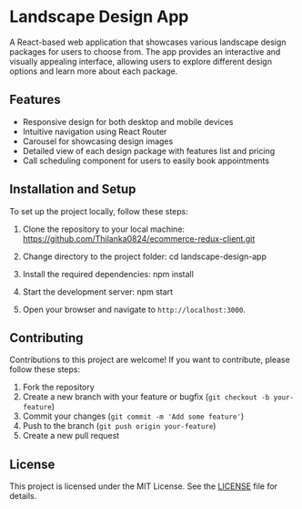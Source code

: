 # Landscape Design App

A React-based web application that showcases various landscape design packages for users to choose from. The app provides an interactive and visually appealing interface, allowing users to explore different design options and learn more about each package.

## Features

- Responsive design for both desktop and mobile devices
- Intuitive navigation using React Router
- Carousel for showcasing design images
- Detailed view of each design package with features list and pricing
- Call scheduling component for users to easily book appointments

## Installation and Setup

To set up the project locally, follow these steps:

1. Clone the repository to your local machine:
https://github.com/Thilanka0824/ecommerce-redux-client.git

2. Change directory to the project folder:
cd landscape-design-app

3. Install the required dependencies:
npm install

4. Start the development server:
npm start

5. Open your browser and navigate to `http://localhost:3000`.

## Contributing

Contributions to this project are welcome! If you want to contribute, please follow these steps:

1. Fork the repository
2. Create a new branch with your feature or bugfix (`git checkout -b your-feature`)
3. Commit your changes (`git commit -m 'Add some feature'`)
4. Push to the branch (`git push origin your-feature`)
5. Create a new pull request

## License

This project is licensed under the MIT License. See the [LICENSE](LICENSE) file for details.
